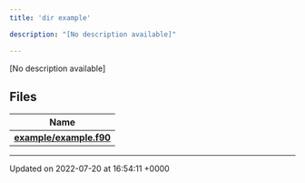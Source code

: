 ```yaml
---
title: 'dir example'

description: "[No description available]"

---
```







[No description available]

## Files

| Name           |
| -------------- |
| **[example/example.f90](/documentation/code/files/example_8f90/#file-example.f90)**  |






-------------------------------

Updated on 2022-07-20 at 16:54:11 +0000
